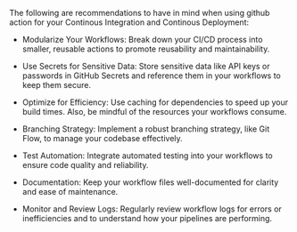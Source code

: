 The following are recommendations to have in mind when using github action for your Continous Integration and Continous Deployment:
- Modularize Your Workflows: Break down your CI/CD process into smaller, reusable actions to promote reusability and maintainability.

- Use Secrets for Sensitive Data: Store sensitive data like API keys or passwords in GitHub Secrets and reference them in your workflows to keep them secure.

- Optimize for Efficiency: Use caching for dependencies to speed up your build times. Also, be mindful of the resources your workflows consume.

- Branching Strategy: Implement a robust branching strategy, like Git Flow, to manage your codebase effectively.

- Test Automation: Integrate automated testing into your workflows to ensure code quality and reliability.

- Documentation: Keep your workflow files well-documented for clarity and ease of maintenance.

- Monitor and Review Logs: Regularly review workflow logs for errors or inefficiencies and to understand how your pipelines are performing.